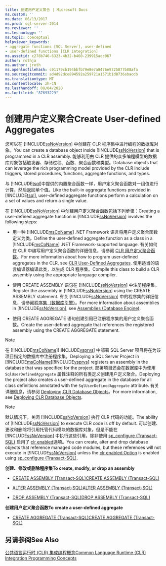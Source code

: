 ```yaml
---
title: 创建用户定义聚合 | Microsoft Docs
ms.custom: ''
ms.date: 06/13/2017
ms.prod: sql-server-2014
ms.reviewer: ''
ms.technology: ''
ms.topic: conceptual
helpviewer_keywords:
- aggregate functions [SQL Server], user-defined
- user-defined functions [CLR integration]
ms.assetid: c278b746-6323-4b32-b460-239915acc067
author: rothja
ms.author: jroth
ms.openlocfilehash: c91179cb194bbfb79e8e7a8476e9725877b88afa
ms.sourcegitcommit: ad4d92dce894592a259721a1571b1d8736abacdb
ms.translationtype: MT
ms.contentlocale: zh-CN
ms.lasthandoff: 08/04/2020
ms.locfileid: "87693229"
---
```

# <a name="create-user-defined-aggregates"></a><span data-ttu-id="a30c9-102">创建用户定义聚合</span><span class="sxs-lookup"><span data-stu-id="a30c9-102">Create User-defined Aggregates</span></span>
  <span data-ttu-id="a30c9-103">您可以在 [!INCLUDE[ssNoVersion](../../includes/ssnoversion-md.md)] 中创建在 CLR 程序集中进行编程的数据库对象。</span><span class="sxs-lookup"><span data-stu-id="a30c9-103">You can create a database object inside [!INCLUDE[ssNoVersion](../../includes/ssnoversion-md.md)] that is programmed in a CLR assembly.</span></span> <span data-ttu-id="a30c9-104">能够利用由 CLR 提供的众多编程模型的数据库对象包括触发器、存储过程、函数、聚合函数和类型。</span><span class="sxs-lookup"><span data-stu-id="a30c9-104">Database objects that can leverage the rich programming model provided by the CLR include triggers, stored procedures, functions, aggregate functions, and types.</span></span>  
  
 <span data-ttu-id="a30c9-105">与 [!INCLUDE[tsql](../../includes/tsql-md.md)]中提供的内置聚合函数一样，用户定义聚合函数对一组值进行计算，然后返回单个值。</span><span class="sxs-lookup"><span data-stu-id="a30c9-105">Like the built-in aggregate functions provided in [!INCLUDE[tsql](../../includes/tsql-md.md)], user-defined aggregate functions perform a calculation on a set of values and return a single value.</span></span>  
  
 <span data-ttu-id="a30c9-106">在 [!INCLUDE[ssNoVersion](../../includes/ssnoversion-md.md)] 中创建用户定义聚合函数包括下列步骤：</span><span class="sxs-lookup"><span data-stu-id="a30c9-106">Creating a user-defined aggregate function in [!INCLUDE[ssNoVersion](../../includes/ssnoversion-md.md)] involves the following steps:</span></span>  
  
-   <span data-ttu-id="a30c9-107">用一种 [!INCLUDE[msCoName](../../includes/msconame-md.md)] .NET Framework 语言将用户定义聚合函数定义为类。</span><span class="sxs-lookup"><span data-stu-id="a30c9-107">Define the user-defined aggregate function as a class in a [!INCLUDE[msCoName](../../includes/msconame-md.md)] .NET Framework-supported language.</span></span> <span data-ttu-id="a30c9-108">有关如何在 CLR 中编写用户定义聚合函数的详细信息，请参阅 [CLR 用户定义聚合函数](../clr-integration-database-objects-user-defined-functions/clr-user-defined-aggregates.md)。</span><span class="sxs-lookup"><span data-stu-id="a30c9-108">For more information about how to program user-defined aggregates in the CLR, see [CLR User-Defined Aggregates](../clr-integration-database-objects-user-defined-functions/clr-user-defined-aggregates.md).</span></span> <span data-ttu-id="a30c9-109">使用适当的语言编译器编译此类，以生成 CLR 程序集。</span><span class="sxs-lookup"><span data-stu-id="a30c9-109">Compile this class to build a CLR assembly using the appropriate language compiler.</span></span>  
  
-   <span data-ttu-id="a30c9-110">使用 CREATE ASSEMBLY 语句在 [!INCLUDE[ssNoVersion](../../includes/ssnoversion-md.md)] 中注册程序集。</span><span class="sxs-lookup"><span data-stu-id="a30c9-110">Register the assembly in [!INCLUDE[ssNoVersion](../../includes/ssnoversion-md.md)] using the CREATE ASSEMBLY statement.</span></span> <span data-ttu-id="a30c9-111">有关 [!INCLUDE[ssNoVersion](../../includes/ssnoversion-md.md)] 中的程序集的详细信息，请参阅[程序集（数据库引擎）](../clr-integration/assemblies-database-engine.md)。</span><span class="sxs-lookup"><span data-stu-id="a30c9-111">For more information about assemblies in [!INCLUDE[ssNoVersion](../../includes/ssnoversion-md.md)], see [Assemblies &#40;Database Engine&#41;](../clr-integration/assemblies-database-engine.md).</span></span>  
  
-   <span data-ttu-id="a30c9-112">使用 CREATE AGGREGATE 语句创建引用已注册程序集的用户定义聚合函数。</span><span class="sxs-lookup"><span data-stu-id="a30c9-112">Create the user-defined aggregate that references the registered assembly using the CREATE AGGREGATE statement.</span></span>  
  
> [!NOTE]  
>  <span data-ttu-id="a30c9-113">在 [!INCLUDE[msCoName](../../includes/msconame-md.md)][!INCLUDE[vsprvs](../../includes/vsprvs-md.md)] 中部署 SQL Server 项目将在为该项目指定的数据库中注册程序集。</span><span class="sxs-lookup"><span data-stu-id="a30c9-113">Deploying a SQL Server Project in [!INCLUDE[msCoName](../../includes/msconame-md.md)][!INCLUDE[vsprvs](../../includes/vsprvs-md.md)] registers an assembly in the database that was specified for the project.</span></span> <span data-ttu-id="a30c9-114">部署项目还会在数据库中为使用 `SqlUserDefinedAggregate` 属性注释的所有类定义创建用户定义聚合。</span><span class="sxs-lookup"><span data-stu-id="a30c9-114">Deploying the project also creates a user-defined aggregate in the database for all class definitions annotated with the `SqlUserDefinedAggregate` attribute.</span></span> <span data-ttu-id="a30c9-115">有关详细信息，请参阅 [Deploying CLR Database Objects](../clr-integration/deploying-clr-database-objects.md)。</span><span class="sxs-lookup"><span data-stu-id="a30c9-115">For more information, see [Deploying CLR Database Objects](../clr-integration/deploying-clr-database-objects.md).</span></span>  
  
> [!NOTE]  
>  <span data-ttu-id="a30c9-116">默认情况下，关闭 [!INCLUDE[ssNoVersion](../../includes/ssnoversion-md.md)] 执行 CLR 代码的功能。</span><span class="sxs-lookup"><span data-stu-id="a30c9-116">The ability of [!INCLUDE[ssNoVersion](../../includes/ssnoversion-md.md)] to execute CLR code is off by default.</span></span> <span data-ttu-id="a30c9-117">可以创建、更改和删除将引用托管代码模块的数据库对象，但是不能在 [!INCLUDE[ssNoVersion](../../includes/ssnoversion-md.md)] 中执行这些引用，除非使用 [sp_configure (Transact-SQL)](../../database-engine/configure-windows/clr-enabled-server-configuration-option.md) 启用了 [clr enabled](/sql/relational-databases/system-stored-procedures/sp-configure-transact-sql)选项。</span><span class="sxs-lookup"><span data-stu-id="a30c9-117">You can create, alter and drop database objects that reference managed code modules, but these references will not execute in [!INCLUDE[ssNoVersion](../../includes/ssnoversion-md.md)] unless the [clr enabled Option](../../database-engine/configure-windows/clr-enabled-server-configuration-option.md) is enabled using [sp_configure (Transact-SQL)](/sql/relational-databases/system-stored-procedures/sp-configure-transact-sql).</span></span>  
  
 <span data-ttu-id="a30c9-118">**创建、修改或删除程序集**</span><span class="sxs-lookup"><span data-stu-id="a30c9-118">**To create, modify, or drop an assembly**</span></span>  
  
-   [<span data-ttu-id="a30c9-119">CREATE ASSEMBLY (Transact-SQL)</span><span class="sxs-lookup"><span data-stu-id="a30c9-119">CREATE ASSEMBLY &#40;Transact-SQL&#41;</span></span>](/sql/t-sql/statements/create-assembly-transact-sql)  
  
-   [<span data-ttu-id="a30c9-120">ALTER ASSEMBLY (Transact-SQL)</span><span class="sxs-lookup"><span data-stu-id="a30c9-120">ALTER ASSEMBLY &#40;Transact-SQL&#41;</span></span>](/sql/t-sql/statements/alter-assembly-transact-sql)  
  
-   [<span data-ttu-id="a30c9-121">DROP ASSEMBLY (Transact-SQL)</span><span class="sxs-lookup"><span data-stu-id="a30c9-121">DROP ASSEMBLY &#40;Transact-SQL&#41;</span></span>](/sql/t-sql/statements/drop-assembly-transact-sql)  
  
 <span data-ttu-id="a30c9-122">**创建用户定义聚合函数**</span><span class="sxs-lookup"><span data-stu-id="a30c9-122">**To create a user-defined aggregate**</span></span>  
  
-   [<span data-ttu-id="a30c9-123">CREATE AGGREGATE (Transact-SQL)</span><span class="sxs-lookup"><span data-stu-id="a30c9-123">CREATE AGGREGATE &#40;Transact-SQL&#41;</span></span>](/sql/t-sql/statements/create-aggregate-transact-sql)  
  
## <a name="see-also"></a><span data-ttu-id="a30c9-124">另请参阅</span><span class="sxs-lookup"><span data-stu-id="a30c9-124">See Also</span></span>  
 [<span data-ttu-id="a30c9-125">公共语言运行时 (CLR) 集成编程概念</span><span class="sxs-lookup"><span data-stu-id="a30c9-125">Common Language Runtime &#40;CLR&#41; Integration Programming Concepts</span></span>](../clr-integration/common-language-runtime-clr-integration-programming-concepts.md)  
  
  
